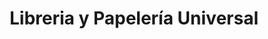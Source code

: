 ---
title: "Libreria y Papelería Universal"
url: /santa-tecla/libreria-y-papeleria-universal/
shop: Schreibwaren
---